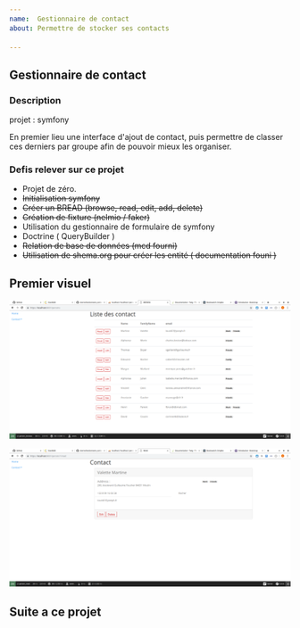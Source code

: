 ```yaml
---
name:  Gestionnaire de contact
about: Permettre de stocker ses contacts 

---
```


## Gestionnaire de contact 

### Description

projet : symfony

En premier lieu une interface d'ajout de contact,
puis permettre de classer ces derniers par groupe afin de pouvoir mieux les organiser.

### Defis relever sur ce projet

- Projet de zéro.
- ~~Initialisation symfony~~ 
- ~~Créer un BREAD (browse, read, edit, add, delete)~~
- ~~Création de fixture (nelmio / faker)~~
- Utilisation du gestionnaire de formulaire de symfony
- Doctrine ( QueryBuilder )
- ~~Relation de base de données (mcd fourni)~~
- ~~Utilisation de shema.org pour créer les entité ( documentation founi )~~

## Premier visuel 

![browse](/Documentation/browse.png)

![read](/Documentation/Read.png)

## Suite a ce projet
